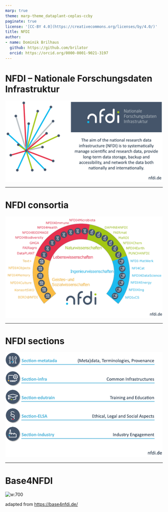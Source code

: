 ```yaml
---
marp: true
theme: marp-theme_dataplant-ceplas-ccby
paginate: true
license: '[CC-BY 4.0](https://creativecommons.org/licenses/by/4.0/)'
title: NFDI
author:
- name: Dominik Brilhaus
  github: https://github.com/brilator
  orcid: https://orcid.org/0000-0001-9021-3197
---
```


# NFDI &ndash; Nationale Forschungsdaten Infrastruktur

![w:800](./../../public/images-tm/nfdi/nfdi.drawio.png)

---

# NFDI consortia

![w:800](./../../public/images-tm/nfdi/nfdi-consortia.drawio.png)

---

# NFDI sections

![w:700](././../../public/images-tm/nfdi/nfdi-sections.drawio.png)

---

# Base4NFDI

![w:700](./../../public/images-tm/nfdi/base4nfdi-intro-poster-rda-2024-janderritter-excerpt.png)

<span class="footer-reference">adapted from https://base4nfdi.de/</span>
